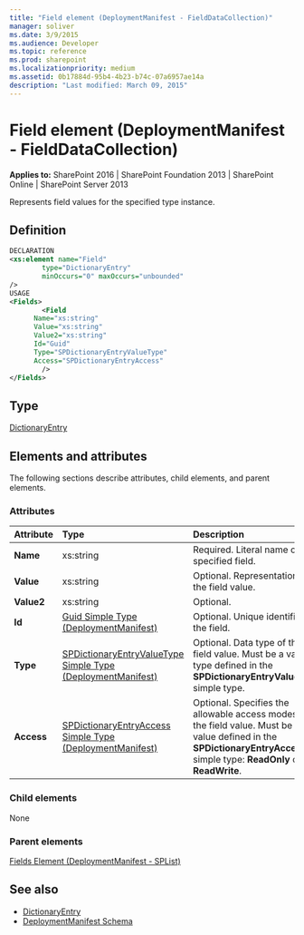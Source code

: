 ```yaml
---
title: "Field element (DeploymentManifest - FieldDataCollection)"
manager: soliver
ms.date: 3/9/2015
ms.audience: Developer
ms.topic: reference
ms.prod: sharepoint
ms.localizationpriority: medium
ms.assetid: 0b17884d-95b4-4b23-b74c-07a6957ae14a
description: "Last modified: March 09, 2015"
---
```


# Field element (DeploymentManifest - FieldDataCollection)

**Applies to:** SharePoint 2016 | SharePoint Foundation 2013 | SharePoint Online | SharePoint Server 2013 
  
Represents field values for the specified type instance.

## Definition

```XML
DECLARATION
<xs:element name="Field" 
        type="DictionaryEntry" 
        minOccurs="0" maxOccurs="unbounded" 
/>
USAGE
<Fields>
        <Field
      Name="xs:string"
      Value="xs:string"
      Value2="xs:string"
      Id="Guid"
      Type="SPDictionaryEntryValueType"
      Access="SPDictionaryEntryAccess"
        />
</Fields>

```

## Type

[DictionaryEntry](https://msdn.microsoft.com/library/System.Collections.DictionaryEntry.aspx)
  
## Elements and attributes

The following sections describe attributes, child elements, and parent elements.

### Attributes

|**Attribute**|**Type**|**Description**|
|:-----|:-----|:-----|
|**Name** <br/> |xs:string  <br/> |Required. Literal name of the specified field.  <br/> |
|**Value** <br/> |xs:string  <br/> |Optional. Representation of the field value.  <br/> |
|**Value2** <br/> |xs:string  <br/> |Optional.  <br/> |
|**Id** <br/> |[Guid Simple Type (DeploymentManifest)](guid-simple-type-deploymentmanifest.md) <br/> |Optional. Unique identifier of the field.  <br/> |
|**Type** <br/> |[SPDictionaryEntryValueType Simple Type (DeploymentManifest)](spdictionaryentryvaluetype-simple-type-deploymentmanifest.md) <br/> |Optional. Data type of the field value. Must be a value type defined in the **SPDictionaryEntryValueType** simple type.  <br/> |
|**Access** <br/> |[SPDictionaryEntryAccess Simple Type (DeploymentManifest)](spdictionaryentryaccess-simple-type-deploymentmanifest.md) <br/> |Optional. Specifies the allowable access modes for the field value. Must be a value defined in the **SPDictionaryEntryAccess** simple type: **ReadOnly** or **ReadWrite**.  <br/> |
   
### Child elements

None
   
### Parent elements

[Fields Element (DeploymentManifest - SPList)](fields-element-deploymentmanifestsplist.md)
   
## See also

- [DictionaryEntry](https://msdn.microsoft.com/library/System.Collections.DictionaryEntry.aspx)
- [DeploymentManifest Schema](deploymentmanifest-schema.md)

